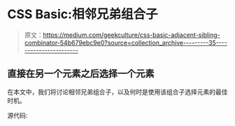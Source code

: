 # CSS Basic:相邻兄弟组合子

> 原文：<https://medium.com/geekculture/css-basic-adjacent-sibling-combinator-54b679ebc9e0?source=collection_archive---------35----------------------->

## 直接在另一个元素之后选择一个元素

在本文中，我们将讨论相邻兄弟组合子，以及何时是使用该组合子选择元素的最佳时机。

源代码: